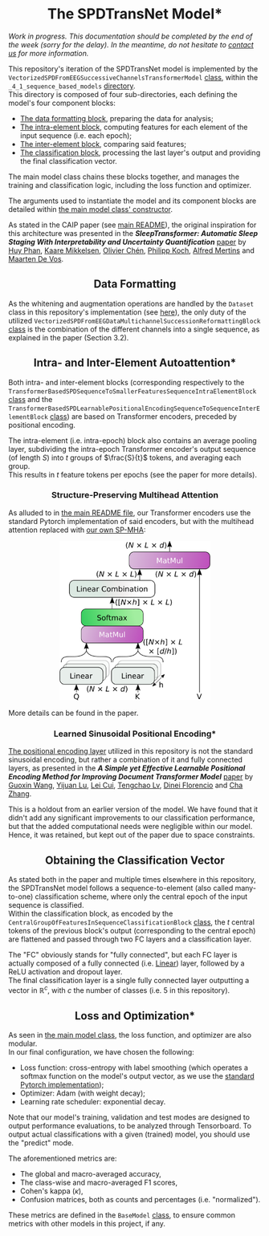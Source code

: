 <h1 style="text-align: center;">The SPDTransNet Model*</h1>

*Work in progress. This documentation should be completed by the end of the week (sorry for the delay). In the meantime,
do not hesitate to [contact us](mailto:mathieu.seraphim@unicaen.fr) for more information.*

This repository's iteration of the SPDTransNet model is implemented by the
`VectorizedSPDFromEEGSuccessiveChannelsTransformerModel` [class](../../_4_models/_4_1_sequence_based_models/VectorizedSPDFromEEGSuccessiveChannelsTransformerModel.py),
within the `_4_1_sequence_based_models` [directory](../../_4_models/_4_1_sequence_based_models).  
This directory is composed of four sub-directories, each defining the model's four component blocks:
- [The data formatting block](../../_4_models/_4_1_sequence_based_models/data_formatting_block), preparing the data for
analysis;
- [The intra-element block](../../_4_models/_4_1_sequence_based_models/intra_element_block), computing features for each
element of the input sequence (i.e. each epoch);
- [The inter-element block](../../_4_models/_4_1_sequence_based_models/inter_element_block), comparing said features;
- [The classification block](../../_4_models/_4_1_sequence_based_models/classification_block), processing the last
layer's output and providing the final classification vector.

The main model class chains these blocks together, and manages the training and classification logic, including the loss
function and optimizer.

The arguments used to instantiate the model and its component blocks are detailed within
[the main model class' constructor](../../_4_models/_4_1_sequence_based_models/VectorizedSPDFromEEGSuccessiveChannelsTransformerModel.py).

As stated in the CAIP paper (see [main README](../../README.md#SPMHA)), the original inspiration for this architecture
was presented in the ***SleepTransformer: Automatic Sleep Staging With Interpretability and Uncertainty Quantification***
[paper](https://www.doi.org/10.1109/TBME.2022.3147187) by [Huy Phan](https://orcid.org/0000-0003-4096-785X),
[Kaare Mikkelsen](https://orcid.org/0000-0002-7360-8629), [Olivier Chén](https://orcid.org/0000-0002-5696-3127),
[Philipp Koch](https://www.isip.uni-luebeck.de/people/philipp-koch),
[Alfred Mertins](https://orcid.org/0000-0001-5718-577X) and [Maarten De Vos](https://orcid.org/0000-0002-3482-5145).

<h2 style="text-align: center;">Data Formatting</h2>

As the whitening and augmentation operations are handled by the `Dataset` class in this repository's implementation
(see [here](./2%20-%20From%20Signals%20To%20SPD%20Matrices%20To%20Tokens.md#dataset_processing)), the only duty of the
utilized `VectorizedSPDFromEEGDataMultichannelSuccessionReformattingBlock`
[class](../../_4_models/_4_1_sequence_based_models/data_formatting_block/SPD_from_EEG_data_reformatting/VectorizedSPDFromEEGDataMultichannelSuccessionReformattingBlock.py)
is the combination of the different channels into a single sequence, as explained in the paper (Section 3.2).

<h2 style="text-align: center;">Intra- and Inter-Element Autoattention*</h2>

Both intra- and inter-element blocks (corresponding respectively to the 
`TransformerBasedSPDSequenceToSmallerFeaturesSequenceIntraElementBlock`
[class](_4_models/_4_1_sequence_based_models/intra_element_block/Transformer_based_feature_extraction/TransformerBasedSPDSequenceToSmallerFeaturesSequenceIntraElementBlock.py)
and the `TransformerBasedSPDLearnablePositionalEncodingSequenceToSequenceInterElementBlock`
[class](_4_models/_4_1_sequence_based_models/inter_element_block/Transformer_based_feature_comparison/TransformerBasedSPDLearnablePositionalEncodingSequenceToSequenceInterElementBlock.py))
are based on Transformer encoders, preceded by positional encoding.

The intra-element (i.e. intra-epoch) block also contains an average pooling layer, subdividing the intra-epoch Transformer
encoder's output sequence (of length $S$) into $t$ groups of $\frac{S}{t}$ tokens, and averaging each group.  
This results in $t$ feature tokens per epochs (see the paper for more details).

<h3 style="text-align: center;">Structure-Preserving Multihead Attention</h3>

As alluded to in [the main README file](../../README.md#SPMHA), our Transformer encoders use the standard Pytorch
implementation of said encoders, but with the multihead attention replaced with
[our own SP-MHA](../../_4_models/_4_1_sequence_based_models/intra_element_block/Transformer_based_feature_extraction/layers/StructurePreservingMultiheadAttention.py):

<div style="text-align: center;"><img src="./extras/spd_preserving_multihead_attention.png" alt="The SP-MHA architecture" width="300"/></div>

More details can be found in the paper.

<h3 style="text-align: center;">Learned Sinusoidal Positional Encoding*</h3>

[The positional encoding layer](../../_4_models/_4_1_sequence_based_models/intra_element_block/Transformer_based_feature_extraction/layers/LearnableSinusoidalPositionalEncodingLayer.py)
utilized in this repository is not the standard sinusoidal encoding, but rather a combination of it and fully connected
layers, as presented in the
***A Simple yet Effective Learnable Positional Encoding Method for Improving Document Transformer Model***
[paper](https://aclanthology.org/2022.findings-aacl.42/) by [Guoxin Wang](https://aclanthology.org/people/g/guoxin-wang/),
[Yijuan Lu](https://aclanthology.org/people/y/yijuan-lu/), [Lei Cui](https://aclanthology.org/people/l/lei-cui/),
[Tengchao Lv](https://aclanthology.org/people/t/tengchao-lv/), [Dinei Florencio](https://aclanthology.org/people/d/dinei-florencio/)
and [Cha Zhang](https://aclanthology.org/people/c/cha-zhang/).

This is a holdout from an earlier version of the model. We have found that it didn't add any significant improvements to
our classification performance, but that the added computational needs were negligible within our model. Hence, it was
retained, but kept out of the paper due to space constraints.

<h2 style="text-align: center;">Obtaining the Classification Vector</h2>

As stated both in the paper and multiple times elsewhere in this repository, the SPDTransNet model follows a
sequence-to-element (also called many-to-one) classification scheme, where only the central epoch of the input sequence
is classified.  
Within the classification block, as encoded by the `CentralGroupOfFeaturesInSequenceClassificationBlock`
[class](_4_models/_4_1_sequence_based_models/classification_block/classification_from_sequence_central_feature/CentralGroupOfFeaturesInSequenceClassificationBlock.py),
the $t$ central tokens of the previous block's output (corresponding to the central epoch) are flattened and passed
through two FC layers and a classification layer.

The "FC" obviously stands for "fully connected", but each FC layer is actually composed of a fully connected (i.e.
[Linear](https://pytorch.org/docs/1.11/generated/torch.nn.Linear.html?highlight=linear#torch.nn.Linear)) layer, followed
by a ReLU activation and dropout layer.  
The final classification layer is a single fully connected layer outputting a vector in $\mathbb{R}^c$, with $c$ the
number of classes (i.e. 5 in this repository).

<h2 style="text-align: center;">Loss and Optimization*</h2>

As seen in [the main model class](../../_4_models/_4_1_sequence_based_models/VectorizedSPDFromEEGSuccessiveChannelsTransformerModel.py),
the loss function, and optimizer are also modular.  
In our final configuration, we have chosen the following:
- Loss function: cross-entropy with label smoothing (which operates a softmax function on the model's output vector, as
we use the [standard Pytorch implementation](https://pytorch.org/docs/1.11/generated/torch.nn.CrossEntropyLoss.html));
- Optimizer: Adam (with weight decay);
- Learning rate scheduler: exponential decay.

Note that our model's training, validation and test modes are designed to output performance evaluations, to be analyzed
through Tensorboard. To output actual classifications with a given (trained) model, you should use the "predict" mode.  

The aforementioned metrics are:
- The global and macro-averaged accuracy,
- The class-wise and macro-averaged F1 scores,
- Cohen's kappa ($\kappa$),
- Confusion matrices, both as counts and percentages (i.e. "normalized").

These metrics are defined in the `BaseModel` [class](../../_4_models/BaseModel.py), to ensure common metrics with other
models in this project, if any.